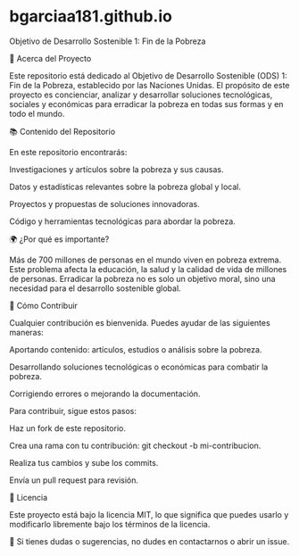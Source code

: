 # bgarciaa181.github.io
Objetivo de Desarrollo Sostenible 1: Fin de la Pobreza

🌱 Acerca del Proyecto

Este repositorio está dedicado al Objetivo de Desarrollo Sostenible (ODS) 1: Fin de la Pobreza, establecido por las Naciones Unidas. El propósito de este proyecto es concienciar, analizar y desarrollar soluciones tecnológicas, sociales y económicas para erradicar la pobreza en todas sus formas y en todo el mundo.

📚 Contenido del Repositorio

En este repositorio encontrarás:

Investigaciones y artículos sobre la pobreza y sus causas.

Datos y estadísticas relevantes sobre la pobreza global y local.

Proyectos y propuestas de soluciones innovadoras.

Código y herramientas tecnológicas para abordar la pobreza.

🌍 ¿Por qué es importante?

Más de 700 millones de personas en el mundo viven en pobreza extrema. Este problema afecta la educación, la salud y la calidad de vida de millones de personas. Erradicar la pobreza no es solo un objetivo moral, sino una necesidad para el desarrollo sostenible global.

🚀 Cómo Contribuir

Cualquier contribución es bienvenida. Puedes ayudar de las siguientes maneras:

Aportando contenido: artículos, estudios o análisis sobre la pobreza.

Desarrollando soluciones tecnológicas o económicas para combatir la pobreza.

Corrigiendo errores o mejorando la documentación.

Para contribuir, sigue estos pasos:

Haz un fork de este repositorio.

Crea una rama con tu contribución: git checkout -b mi-contribucion.

Realiza tus cambios y sube los commits.

Envía un pull request para revisión.

📢 Licencia

Este proyecto está bajo la licencia MIT, lo que significa que puedes usarlo y modificarlo libremente bajo los términos de la licencia.

💌 Si tienes dudas o sugerencias, no dudes en contactarnos o abrir un issue.
